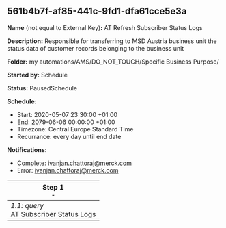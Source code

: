 ## 561b4b7f-af85-441c-9fd1-dfa61cce5e3a

**Name** (not equal to External Key)**:** AT Refresh Subscriber Status Logs

**Description:** Responsible for transferring to MSD Austria business unit the status data of customer records belonging to the business unit

**Folder:** my automations/AMS/DO_NOT_TOUCH/Specific Business Purpose/

**Started by:** Schedule

**Status:** PausedSchedule

**Schedule:**

* Start: 2020-05-07 23:30:00 +01:00
* End: 2079-06-06 00:00:00 +01:00
* Timezone: Central Europe Standard Time
* Recurrance: every day until end date

**Notifications:**

* Complete: ivanjan.chattoraj@merck.com
* Error: ivanjan.chattoraj@merck.com

| Step 1<br>_<small>-</small>_ |
| --- |
| _1.1: query_<br>AT Subscriber Status Logs |
